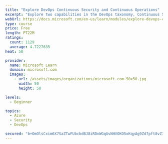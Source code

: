 ```yaml
---
title: "Explore DevOps Continuous Security and Continuous Operations"
excerpt: "Explore two capabilities in the DevOps taxonomy, Continuous Security and Continuous Operations."
webUrl: https://docs.microsoft.com/en-us/learn/modules/explore-devops-continuous-security-operations/
type: course
price: Free
length: PT22M
ratings:
  count: 1129
  average: 4.7227635
heat: 50

provider:
  name: Microsoft Learn
  domain: microsoft.com
  images:
    - url: /assets/images/organizations/microsoft.com-50x50.jpg
      width: 50
      height: 50

levels:
  - Beginner

topics:
  - Azure
  - Security
  - DevOps

secured: "b+OmOlsCxim6X7SaZTwFUbcbdBJ8iRDnWGqUvNHVOKO5xKqyAg9Zd7pft8vZ3vh3DXnnMmOgUeiab4MQ1TxT/8++hn53+4SCK+AJCXXljZtYnRN5WiZJCRW6EdFqes6d84a99AKXiQ1lMHarDm485fv1OgvFHggybG+W51Tj/QuC2Wv1l0ZBp2ZNnfJ69x9CaZSIFE6rzSdOQBYwIjSOGXxlBYyDeKZeRmeHMxn1RWONwEvO0bXm0Wr7CadWU1erVM+B9JEIJp2z4l4C6xPI96nGuQjKQk9gu8nHWzkAvUvWtoUGrSKBAX9Gqn8jK6YJSIvPLmgN+ZMIWW4RULFnhNeFy/dw+WHgyYcUJBiAbD8iIyOqM65msF8RY5hcgNLtLi6W8tF6cWqPgtSY0Op8U1217bpx+pkIjGZG1CUWk/o=;rktPoS7d+7+KC2qAmMjcsA=="
---
```


